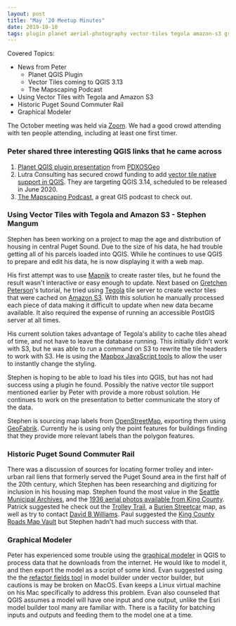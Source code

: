 ```yaml
---
layout: post
title: "May '20 Meetup Minutes"
date: 2019-10-10
tags: plugin planet aerial-photography vector-tiles tegola amazon-s3 graphical-modeler mapscaping podcast pdxosgeo mapnik mapbox railroad seattle geofabrik openstreetmap king-county streetcar trolley processing-modeler model-builder
---
```


Covered Topics:
* News from Peter
  * Planet QGIS Plugin
  * Vector Tiles coming to QGIS 3.13
  * The Mapscaping Podcast
* Using Vector Tiles with Tegola and Amazon S3
* Historic Puget Sound Commuter Rail
* Graphical Modeler

The October meeting was held via [Zoom](https://zoom.us/). We had a good crowd attending with ten people attending, including at least one first timer.

### Peter shared three interesting QGIS links that he came across
 1. [Planet QGIS plugin presentation](https://docs.google.com/presentation/d/1MtNoxzJ1hWO2fXh93Orbpf7wST-kimxh73wziU_tHtM/edit?usp=sharing) from [PDXOSGeo](https://www.osgeo.org/local-chapters/pdxosgeo/)
 2. Lutra Consulting has secured crowd funding to add [vector tile native support in QGIS](https://www.lutraconsulting.co.uk/crowdfunding/vectortile-qgis/). They are targeting QGIS 3.14, scheduled to be released in June 2020.
 3. [The Mapscaping Podcast](https://mapscaping.com/blogs/the-mapscaping-podcast), a great GIS podcast to check out.

### Using Vector Tiles with Tegola and Amazon S3 - Stephen Mangum
Stephen has been working on a project to map the age and distribution of housing in central Puget Sound. Due to the size of his data, he had trouble getting all of his parcels loaded into QGIS. While he continues to use QGIS to prepare and edit his data, he is now displaying it with a web map.

His first attempt was to use [Mapnik](https://mapnik.org/) to create raster tiles, but he found the result wasn't interactive or easy enough to update. Next based on [Gretchen Peterson](https://www.google.com/search?sxsrf=ALeKk02lvZroswZJD0qYmtIggAmeTnLHcQ%3A1589672099048&ei=o3jAXuu_AoPk-gS1_KqoCA&q=gretchen+peterson+gis&oq=gretchen+peterson+gis&gs_lcp=CgZwc3ktYWIQAzICCAA6BQgAEM0COgUIIRCgAToFCCEQqwI6BggAEBYQHlCBYFjGcWDWcmgGcAB4AIABTIgBiAeSAQIxNJgBAKABAaoBB2d3cy13aXo&sclient=psy-ab&ved=0ahUKEwirnZeGxrnpAhUDsp4KHTW-CoUQ4dUDCAw&uact=5)'s tutorial, he tried using [Tegola](https://tegola.io/) tile server to create vector tiles that were cached on [Amazon S3](https://aws.amazon.com/s3/). With this solution he manually processed each piece of data making it difficult to update when new data became available. It also required the expense of running an accessible  PostGIS server at all times.

His current solution takes advantage of Tegola's ability to cache tiles ahead of time, and not have to leave the database running. This initially didn't work with S3, but he was able to run a command on S3 to rewrite the tile headers to work with S3. He is using the [Mapbox JavaScript tools](https://docs.mapbox.com/mapbox-gl-js/api/) to allow the user to instantly change the styling.

Stephen is hoping to be able to load his tiles into QGIS, but has not had success using a plugin he found. Possibly the native vector tile support mentioned earlier by Peter with provide a more robust solution. He continues to work on the presentation to better communicate the story of the data.

Stephen is sourcing map labels from [OpenStreetMap](https://www.openstreetmap.org), exporting them using [GeoFabrik](http://www.geofabrik.de/). Currently he is using only the point features for buildings finding that they provide more relevant labels than the polygon features.

### Historic Puget Sound Commuter Rail
There was a discussion of sources for locating former trolley and inter-urban rail liens that formerly served the Puget Sound area in the first half of the 20th century, which Stephen has been researching and digitizing for inclusion in his housing map. Stephen found the most value in the [Seattle Municipal Archives](https://www.seattle.gov/cityarchives), and the [1936 aerial photos available from King County](https://gismaps.kingcounty.gov/arcgis/rest/services/BaseMaps/KingCo_Aerial_1936/MapServer). Patrick suggested he check out the [Trolley Trail](https://wdgtrails.wordpress.com/trails/guided-trail-walks/trolley-trail/), a [Burien Streetcar](https://www.bing.com/maps/?v=2&cid=8F493D79049225A6!506) map, as well as try to contact [David B Williams](https://en.wikipedia.org/wiki/David_Williams_(natural_history_writer)). Paul suggested the [King County Roads Map Vault](https://info.kingcounty.gov/transportation/kcdot/roads/mapandrecordscenter/mapvault/) but Stephen hadn't had much success with that.

### Graphical Modeler
Peter has experienced some trouble using the [graphical modeler](https://docs.qgis.org/3.4/en/docs/user_manual/processing/modeler.html) in QGIS to process data that he downloads from the internet. He would like to model it, and then export the model as a script of some kind. Evan suggested using the the [refactor fields tool](https://docs.qgis.org/testing/en/docs/user_manual/processing_algs/qgis/vectortable.html#refactor-fields) in model builder under vector builder, but cautions is may be broken on MacOS. Evan keeps a Linux virtual machine on his Mac specifically to address this problem. Evan also counseled that QGIS assumes a model will have one input and one output, unlike the Esri model builder tool many are familiar with. There is a facility for batching inputs and outputs and feeding them to the model one at a time.

